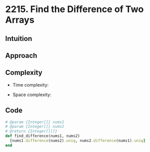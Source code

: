# 2215. Find the Difference of Two Arrays

## Intuition

## Approach
<!-- Describe your approach to solving the problem. -->

## Complexity

- Time complexity:
<!-- Add your time complexity here, e.g. $$O(n)$$ -->

- Space complexity:
<!-- Add your space complexity here, e.g. $$O(n)$$ -->

## Code

```ruby
# @param {Integer[]} nums1
# @param {Integer[]} nums2
# @return {Integer[][]}
def find_difference(nums1, nums2)
  [nums1.difference(nums2).uniq, nums2.difference(nums1).uniq]
end
```
